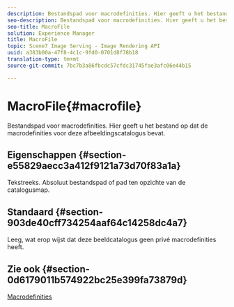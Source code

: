 ```yaml
---
description: Bestandspad voor macrodefinities. Hier geeft u het bestand op dat de macrodefinities voor deze afbeeldingscatalogus bevat.
seo-description: Bestandspad voor macrodefinities. Hier geeft u het bestand op dat de macrodefinities voor deze afbeeldingscatalogus bevat.
seo-title: MacroFile
solution: Experience Manager
title: MacroFile
topic: Scene7 Image Serving - Image Rendering API
uuid: a383b00a-47f8-4c1c-9fd0-0701d8f78b18
translation-type: tm+mt
source-git-commit: 7bc7b3a86fbcdc57cfdc31745fae3afc06e44b15

---
```



# MacroFile{#macrofile}

Bestandspad voor macrodefinities. Hier geeft u het bestand op dat de macrodefinities voor deze afbeeldingscatalogus bevat.

## Eigenschappen {#section-e55829aecc3a412f9121a73d70f83a1a}

Tekstreeks. Absoluut bestandspad of pad ten opzichte van de catalogusmap.

## Standaard {#section-903de40cff734254aaf64c14258dc4a7}

Leeg, wat erop wijst dat deze beeldcatalogus geen privé macrodefinities heeft.

## Zie ook {#section-0d6179011b574922bc25e399fa73879d}

[Macrodefinities](../../../../../is-api/image-catalog/image-serving-api-ref/c-image-catalog-reference/c-macro-definition-reference/c-macro-definition-reference.md#concept-5ec73f7636c1496fba1e94094e694e79)
